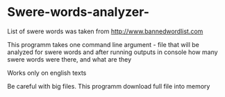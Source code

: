 # Swere-words-analyzer-
List of swere words was taken from http://www.bannedwordlist.com

This programm takes one command line argument - file that will be analyzed for swere words and after running outputs in console
how many swere words were there, and what are they

Works only on english texts

Be careful with big files. This programm download full file into memory
